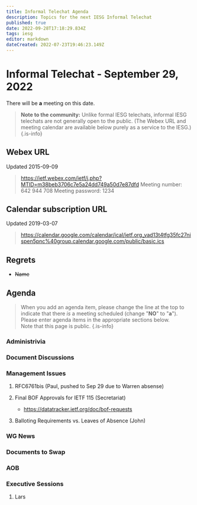 ```yaml
---
title: Informal Telechat Agenda
description: Topics for the next IESG Informal Telechat
published: true
date: 2022-09-28T17:18:29.834Z
tags: iesg
editor: markdown
dateCreated: 2022-07-23T19:46:23.149Z
---
```


# Informal Telechat - September 29, 2022
 There will be **a** meeting on this date.

> **Note to the community:** Unlike formal IESG telechats, informal IESG telechats are not generally open to the public. (The Webex URL and meeting calendar are available below purely as a service to the IESG.)
{.is-info}


## Webex URL

Updated 2015-09-09

> https://ietf.webex.com/ietf/j.php?MTID=m38beb3706c7e5a24dd749a50d7e87dfd
Meeting number: 642 944 708
Meeting password: 1234 

## Calendar subscription URL

Updated 2019-03-07

> https://calendar.google.com/calendar/ical/ietf.org_vad13t4tfg35fc27nispen5pnc%40group.calendar.google.com/public/basic.ics


## Regrets

* ~~Name~~

## Agenda

> When you add an agenda item, please change the line at the top to indicate that there *is* a meeting scheduled (change "**NO**" to "**a**"). Please enter agenda items in the appropriate sections below.<br>
Note that this page is public.
{.is-info}

### Administrivia

### Document Discussions

### Management Issues

1. RFC6761bis (Paul, pushed to Sep 29 due to Warren absense)

1. Final BOF Approvals for IETF 115 (Secretariat)
	* https://datatracker.ietf.org/doc/bof-requests

1. Balloting Requirements vs. Leaves of Absence (John)

### WG News 

### Documents to Swap 

### AOB

### Executive Sessions

1. Lars
